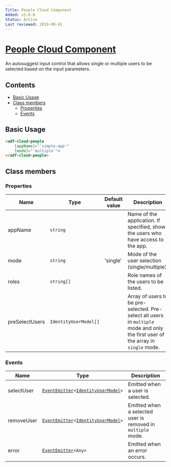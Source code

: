 ```yaml
---
Title: People Cloud Component
Added: v3.0.0
Status: Active
Last reviewed: 2019-09-01
---
```


# [People Cloud Component](../../lib/process-services-cloud/src/lib/process-services-cloud/src/lib/task/start-task/components/people-cloud/people-cloud.component.ts")

An autosuggest input control that allows single or multiple users to be selected based on the input parameters.

## Contents

-   [Basic Usage](#basic-usage)
-   [Class members](#class-members)
    -   [Properties](#properties)
    -   [Events](#events)

## Basic Usage

```html
<adf-cloud-people
    [appName]="'simple-app'"
    [mode]="'multiple'">
</adf-cloud-people>
```

## Class members

### Properties

| Name | Type | Default value | Description |
| ---- | ---- | ------------- | ----------- |
| appName | `string` |  | Name of the application. If specified, shows the users who have access to the app. |
| mode | `string` | 'single' | Mode of the user selection (single/multiple). |
| roles | `string[]` |  | Role names of the users to be listed. |
| preSelectUsers | `IdentityUserModel[]` |  | Array of users to be pre-selected. Pre-select all users in `multiple` mode and only the first user of the array in `single` mode. |

### Events

| Name | Type | Description |
| ---- | ---- | ----------- |
| selectUser | [`EventEmitter`](https://angular.io/api/core/EventEmitter)`<`[`IdentityUserModel`](../../lib/core/userinfo/models/identity-user.model.ts)`>` | Emitted when a user is selected. |
| removeUser | [`EventEmitter`](https://angular.io/api/core/EventEmitter)`<`[`IdentityUserModel`](../../lib/core/userinfo/models/identity-user.model.ts)`>` | Emitted when a selected user is removed in `multiple` mode. |
| error | [`EventEmitter`](https://angular.io/api/core/EventEmitter)`<Any>` | Emitted when an error occurs. |
